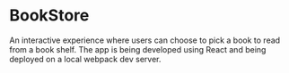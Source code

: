 # BookStore
An interactive experience where users can choose to pick a book to read from a book shelf.
The app is being developed using React and being deployed on a local webpack dev server.
